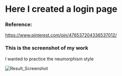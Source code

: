 # Here I created a login page
### Reference:
https://www.pinterest.com/pin/476537204336537012/

### This is the screenshot of my work
I wanted to practice the neumorphism style

![Result_Screenshot](https://user-images.githubusercontent.com/21283020/213937634-47021fff-7f3d-4fbe-93b2-a77a0d9cd429.jpg)
